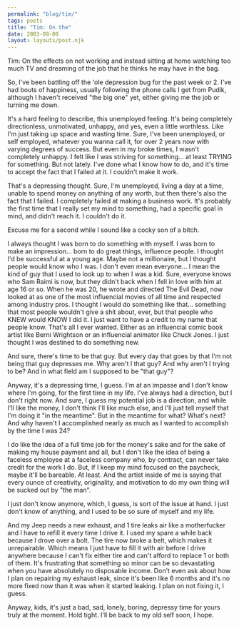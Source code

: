 ```yaml
---
permalink: "blog/tim/"
tags: posts
title: "Tim: On the"
date: 2003-09-09
layout: layouts/post.njk
---
```


Tim: On the effects on not working and instead sitting at home watching too much TV and dreaming of the job that he thinks he may have in the bag.

So, I've been battling off the 'ole depression bug for the past week or 2. I've had bouts of happiness, usually following the phone calls I get from Pudik, although I haven't received "the big one" yet, either giving me the job or turning me down. 

It's a hard feeling to describe, this unemployed feeling. It's being completely directionless, unmotivated, unhappy, and yes, even a little worthless. Like I'm just taking up space and wasting time. Sure, I've been unemployed, or self employed, whatever you wanna call it, for over 2 years now with varying degrees of success. But even in my broke times, I wasn't completely unhappy. I felt like I was striving for something... at least TRYING for something. But not lately. I've done what I know how to do, and it's time to accept the fact that I failed at it. I couldn't make it work.

That's a depressing thought. Sure, I'm unemployed, living a day at a time, unable to spend money on anything of any worth, but then there's also the fact that I failed. I completely failed at making a business work. It's probably the first time that I really set my mind to something, had a specific goal in mind, and didn't reach it. I couldn't do it.

Excuse me for a second while I sound like a cocky son of a bitch.

I always thought I was born to do something with myself. I was born to make an impression... born to do great things, influence people. I thought I'd be successful at a young age. Maybe not a millionaire, but I thought people would know who I was. I don't even mean everyone... I mean the kind of guy that I used to look up to when I was a kid. Sure, everyone knows who Sam Raimi is now, but they didn't back when I fell in love with him at age 16 or so. When he was 20, he wrote and directed The Evil Dead, now looked at as one of the most influencial movies of all time and respected among industry pros. I thought I would do something like that... something that most people wouldn't give a shit about, ever, but that people who KNEW would KNOW I did it. I just want to have a credit to my name that people know. That's all I ever wanted. Either as an influencial comic book artist like Berni Wrightson or an influencial animator like Chuck Jones. I just thought I was destined to do something new. 

And sure, there's time to be that guy. But every day that goes by that I'm not being that guy depresses me. Why aren't I that guy? And why aren't I trying to be? And in what field am I supposed to be "that guy"?

Anyway, it's a depressing time, I guess. I'm at an impasse and I don't know where I'm going, for the first time in my life. I've always had a direction, but I don't right now. And sure, I guess my potential job is a direction, and while I'll like the money, I don't think I'll like much else, and I'll just tell myself that I'm doing it "in the meantime". But in the meantime for what? What's next? And why haven't I accomplished nearly as much as I wanted to accomplish by the time I was 24? 

I do like the idea of a full time job for the money's sake and for the sake of making my house payment and all, but I don't like the idea of being a faceless employee at a faceless company who, by contract, can never take credit for the work I do. But, if I keep my mind focused on the paycheck, maybe it'll be bareable. At least. And the artist inside of me is saying that every ounce of creativity, originality, and motivation to do my own thing will be sucked out by "the man". 

I just don't know anymore, which, I guess, is sort of the issue at hand. I just don't know of anything, and I used to be so sure of myself and my life. 

And my Jeep needs a new exhaust, and 1 tire leaks air like a motherfucker and I have to refill it every time I drive it. I used my spare a while back because I drove over a bolt. The tire now broke a belt, which makes it unrepairable. Which means I just have to fill it with air before I drive anywhere because I can't fix either tire and can't afford to replace 1 or both of them. It's frustrating that something so minor can be so devastating when you have absolutely no disposable income. Don't even ask about how I plan on repairing my exhaust leak, since it's been like 6 months and it's no more fixed now than it was when it started leaking. I plan on not fixing it, I guess.

Anyway, kids, it's just a bad, sad, lonely, boring, depressy time for yours truly at the moment. Hold tight. I'll be back to my old self soon, I hope.